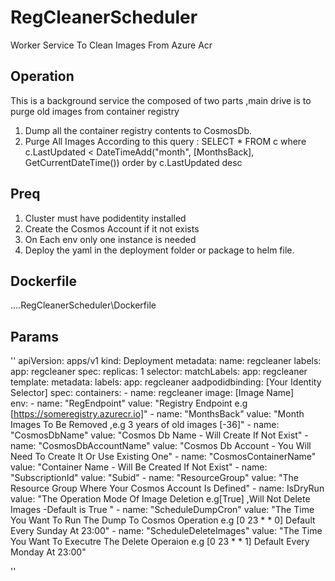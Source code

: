 # RegCleanerScheduler
Worker Service To Clean Images From Azure Acr

Operation 
---------------
This is a background service the composed of two parts ,main drive is to purge old images from container registry
1. Dump all the container registry contents to CosmosDb.
2. Purge All Images According to this query : 
SELECT * FROM c where c.LastUpdated < DateTimeAdd("month", [MonthsBack], GetCurrentDateTime()) order by c.LastUpdated desc

Preq
---------
1. Cluster must have podidentity installed
2. Create the Cosmos Account if it not exists
3. On Each env only one instance is needed
4. Deploy the yaml in the deployment folder or package to helm file.

Dockerfile
------------------
....RegCleanerScheduler\Dockerfile

Params
----------
''
apiVersion: apps/v1
kind: Deployment
metadata:
  name: regcleaner
  labels:
    app: regcleaner
spec:
  replicas: 1
  selector:
    matchLabels:
      app: regcleaner
  template:
    metadata:
      labels:
        app: regcleaner
        aadpodidbinding: [Your Identity Selector]
    spec:
      containers:
      - name: regcleaner
        image: [Image Name]     
        env:
          - name: "RegEndpoint"
            value: "Registry Endpoint e.g [https://someregistry.azurecr.io]"
          - name: "MonthsBack"
            value: "Month Images To Be Removed ,e.g 3 years of old images [-36]"
          - name: "CosmosDbName"
            value: "Cosmos Db Name - Will Create If Not Exist"
          - name: "CosmosDbAccountName"
            value: "Cosmos Db Account - You Will Need To Create It Or Use Existing One"
          - name: "CosmosContainerName"
            value: "Container Name - Will Be Created If Not Exist"
          - name: "SubscriptionId"
            value: "Subid"
          - name: "ResourceGroup"
            value: "The Resource Group Where Your Cosmos Account Is Defined"
          - name: IsDryRun
            value: "The Operation Mode Of Image Deletion e.g[True] ,Will Not Delete Images -Default is True "
          - name: "ScheduleDumpCron"
            value: "The Time You Want To Run The Dump To Cosmos Operation e.g [0 23 * * 0] Default Every Sunday At 23:00"
          - name:  "ScheduleDeleteImages"
            value: "The Time You Want To Executre The Delete Operaion e.g [0 23 * * 1] Default Every Monday At 23:00"
           
''
         



         
          
       


